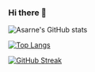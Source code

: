 ### Hi there 👋

![Asarne's GitHub stats](https://github-readme-stats.vercel.app/api?username=asarne&show_icons=true&theme=codeSTACKr)

[![Top Langs](https://github-readme-stats.vercel.app/api/top-langs/?username=asarne=vim%20script)](https://github.com/asarne/github-readme-stats)

[![GitHub Streak](https://github-readme-streak-stats.herokuapp.com?user=asarne&theme=codeSTACKr&hide_border=true)](https://github.com/asarne)

<!--
**Asarne/Asarne** is a ✨ _special_ ✨ repository because its `README.md` (this file) appears on your GitHub profile.

Here are some ideas to get you started:

- 🔭 I’m currently working on ...
- 🌱 I’m currently learning ...
- 👯 I’m looking to collaborate on ...
- 🤔 I’m looking for help with ...
- 💬 Ask me about ...
- 📫 How to reach me: ...
- 😄 Pronouns: ...
- ⚡ Fun fact: ...
-->
